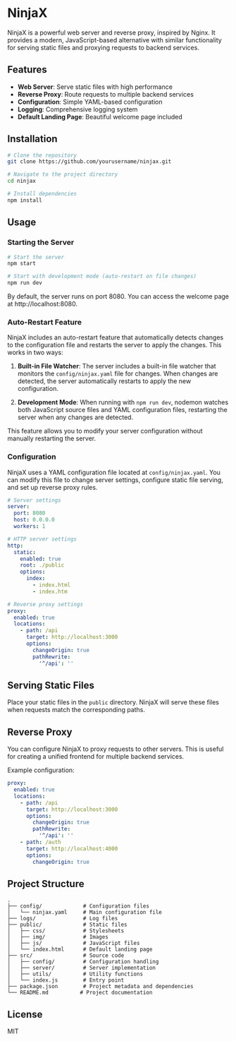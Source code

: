 # NinjaX

NinjaX is a powerful web server and reverse proxy, inspired by Nginx. It provides a modern, JavaScript-based alternative with similar functionality for serving static files and proxying requests to backend services.

## Features

- **Web Server**: Serve static files with high performance
- **Reverse Proxy**: Route requests to multiple backend services
- **Configuration**: Simple YAML-based configuration
- **Logging**: Comprehensive logging system
- **Default Landing Page**: Beautiful welcome page included

## Installation

```bash
# Clone the repository
git clone https://github.com/yourusername/ninjax.git

# Navigate to the project directory
cd ninjax

# Install dependencies
npm install
```

## Usage

### Starting the Server

```bash
# Start the server
npm start

# Start with development mode (auto-restart on file changes)
npm run dev
```

By default, the server runs on port 8080. You can access the welcome page at http://localhost:8080.

### Auto-Restart Feature

NinjaX includes an auto-restart feature that automatically detects changes to the configuration file and restarts the server to apply the changes. This works in two ways:

1. **Built-in File Watcher**: The server includes a built-in file watcher that monitors the `config/ninjax.yaml` file for changes. When changes are detected, the server automatically restarts to apply the new configuration.

2. **Development Mode**: When running with `npm run dev`, nodemon watches both JavaScript source files and YAML configuration files, restarting the server when any changes are detected.

This feature allows you to modify your server configuration without manually restarting the server.

### Configuration

NinjaX uses a YAML configuration file located at `config/ninjax.yaml`. You can modify this file to change server settings, configure static file serving, and set up reverse proxy rules.

```yaml
# Server settings
server:
  port: 8080
  host: 0.0.0.0
  workers: 1

# HTTP server settings
http:
  static:
    enabled: true
    root: ./public
    options:
      index:
        - index.html
        - index.htm

# Reverse proxy settings
proxy:
  enabled: true
  locations:
    - path: /api
      target: http://localhost:3000
      options:
        changeOrigin: true
        pathRewrite:
          '^/api': ''
```

## Serving Static Files

Place your static files in the `public` directory. NinjaX will serve these files when requests match the corresponding paths.

## Reverse Proxy

You can configure NinjaX to proxy requests to other servers. This is useful for creating a unified frontend for multiple backend services.

Example configuration:

```yaml
proxy:
  enabled: true
  locations:
    - path: /api
      target: http://localhost:3000
      options:
        changeOrigin: true
        pathRewrite:
          '^/api': ''
    - path: /auth
      target: http://localhost:4000
      options:
        changeOrigin: true
```

## Project Structure

```
.
├── config/             # Configuration files
│   └── ninjax.yaml     # Main configuration file
├── logs/               # Log files
├── public/             # Static files
│   ├── css/            # Stylesheets
│   ├── img/            # Images
│   ├── js/             # JavaScript files
│   └── index.html      # Default landing page
├── src/                # Source code
│   ├── config/         # Configuration handling
│   ├── server/         # Server implementation
│   ├── utils/          # Utility functions
│   └── index.js        # Entry point
├── package.json        # Project metadata and dependencies
└── README.md          # Project documentation
```

## License

MIT